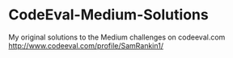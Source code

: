 # CodeEval-Medium-Solutions
My original solutions to the Medium challenges on codeeval.com<br />
http://www.codeeval.com/profile/SamRankin1/
